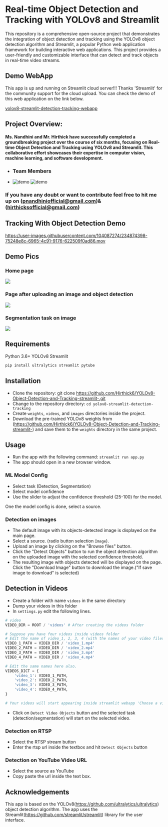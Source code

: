 # Real-time Object Detection and Tracking with YOLOv8 and Streamlit

This repository is a comprehensive open-source project that demonstrates the integration of object detection and tracking using the YOLOv8 object detection algorithm and Streamlit, a popular Python web application framework for building interactive web applications. This project provides a user-friendly and customizable interface that can detect and track objects in real-time video streams.

## Demo WebApp

This app is up and running on Streamlit cloud server!!! Thanks 'Streamlit' for the community support for the cloud upload. You can check the demo of this web application on the link below.

[yolov8-streamlit-detection-tracking-webapp](https://codingmantras-yolov8-streamlit-detection-tracking-app-njcqjg.streamlit.app/)

## Project Overview:

#### Ms. Nandhini and Mr. Hirthick have successfully completed a groundbreaking project over the course of six months, focusing on Real-time Object Detection and Tracking using YOLOv8 and Streamlit. This collaborative effort showcases their expertise in computer vision, machine learning, and software development.

- ### Team Members
- ![demo](https://media.giphy.com/media/v1.Y2lkPTc5MGI3NjExem4zOGJrdml6Y2J6bXBkeGk1MzdnN2ljeHA2NGM3OTFnOTF5ajFxdiZlcD12MV9pbnRlcm5hbF9naWZfYnlfaWQmY3Q9Zw/aYKfK57T7t8Ndraf66/giphy.gif)
![demo](https://media.giphy.com/media/v1.Y2lkPTc5MGI3NjExMnBuZXZ0aGhqNTFtd3Q0MnBrbXUwcjBjNjI4M3JqcTFkaGw4eXdoeSZlcD12MV9pbnRlcm5hbF9naWZfYnlfaWQmY3Q9Zw/wXFdM9bohG4bqK2qOT/giphy.gif
)

###  If you have any doubt or want to contribute feel free to hit me up on (pnandhiniofficial@gmail.com)&(hirthicksofficial@gmail.com) 
                                                                           
## Tracking With Object Detection Demo

<https://user-images.githubusercontent.com/104087274/234874398-75248e8c-6965-4c91-9176-622509f0ad86.mov>

## Demo Pics

### Home page

<img src="https://github.com/Hirthick6/YOLOv8-Object-Detection-and-Tracking-streamlit-/blob/main/assets/pic1.png" >

### Page after uploading an image and object detection

<img src="https://github.com/Hirthick6/YOLOv8-Object-Detection-and-Tracking-streamlit-/blob/main/assets/pic3.png" >

### Segmentation task on image

<img src="https://github.com/Hirthick6/YOLOv8-Object-Detection-and-Tracking-streamlit-/blob/main/assets/segmentation.png" >

## Requirements

Python 3.6+
YOLOv8
Streamlit

```bash
pip install ultralytics streamlit pytube
```

## Installation

- Clone the repository: git clone <https://github.com/Hirthick6/YOLOv8-Object-Detection-and-Tracking-streamlit-.git>
- Change to the repository directory: `cd yolov8-streamlit-detection-tracking`
- Create `weights`, `videos`, and `images` directories inside the project.
- Download the pre-trained YOLOv8 weights from (https://github.com/Hirthick6/YOLOv8-Object-Detection-and-Tracking-streamlit-) and save them to the `weights` directory in the same project.

## Usage

- Run the app with the following command: `streamlit run app.py`
- The app should open in a new browser window.

### ML Model Config

- Select task (Detection, Segmentation)
- Select model confidence
- Use the slider to adjust the confidence threshold (25-100) for the model.

One the model config is done, select a source.

### Detection on images

- The default image with its objects-detected image is displayed on the main page.
- Select a source. (radio button selection `Image`).
- Upload an image by clicking on the "Browse files" button.
- Click the "Detect Objects" button to run the object detection algorithm on the uploaded image with the selected confidence threshold.
- The resulting image with objects detected will be displayed on the page. Click the "Download Image" button to download the image.("If save image to download" is selected)

## Detection in Videos

- Create a folder with name `videos` in the same directory
- Dump your videos in this folder
- In `settings.py` edit the following lines.

```python
# video
VIDEO_DIR = ROOT / 'videos' # After creating the videos folder

# Suppose you have four videos inside videos folder
# Edit the name of video_1, 2, 3, 4 (with the names of your video files) 
VIDEO_1_PATH = VIDEO_DIR / 'video_1.mp4' 
VIDEO_2_PATH = VIDEO_DIR / 'video_2.mp4'
VIDEO_3_PATH = VIDEO_DIR / 'video_3.mp4'
VIDEO_4_PATH = VIDEO_DIR / 'video_4.mp4'

# Edit the same names here also.
VIDEOS_DICT = {
    'video_1': VIDEO_1_PATH,
    'video_2': VIDEO_2_PATH,
    'video_3': VIDEO_3_PATH,
    'video_4': VIDEO_4_PATH,
}

# Your videos will start appearing inside streamlit webapp 'Choose a video'.
```

- Click on `Detect Video Objects` button and the selected task (detection/segmentation) will start on the selected video.

### Detection on RTSP

- Select the RTSP stream button
- Enter the rtsp url inside the textbox and hit `Detect Objects` button

### Detection on YouTube Video URL

- Select the source as YouTube
- Copy paste the url inside the text box.

## Acknowledgements

This app is based on the YOLOv8(<https://github.com/ultralytics/ultralytics>) object detection algorithm. The app uses the Streamlit(<https://github.com/streamlit/streamlit>) library for the user interface.


